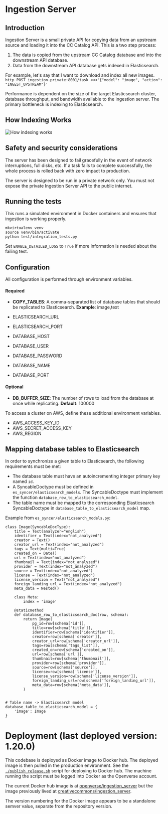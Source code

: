 # Ingestion Server

## Introduction

Ingestion Server is a small private API for copying data from an upstream source and loading it into the CC Catalog API. This is a two step process:

1. The data is copied from the upstream CC Catalog database and into the downstream API database.
2. Data from the downstream API database gets indexed in Elasticsearch.

For example, let's say that I want to download and index all new images.
`http POST ingestion.private:8001/task <<<'{"model": "image", "action": "INGEST_UPSTREAM"}'`

Performance is dependent on the size of the target Elasticsearch cluster, database throughput, and bandwidth available to the ingestion server. The primary bottleneck is indexing to Elasticsearch.

## How Indexing Works

![How indexing works](https://github.com/wordpress/openverse-api/blob/master/ingestion_server/howitworks.png)

## Safety and security considerations

The server has been designed to fail gracefully in the event of network interruptions, full disks, etc. If a task fails to complete successfully, the whole process is rolled back with zero impact to production.

The server is designed to be run in a private network only. You must not expose the private Ingestion Server API to the public internet.

## Running the tests

This runs a simulated environment in Docker containers and ensures that ingestion is working properly.

```
mkvirtualenv venv
source venv/bin/activate
python test/integration_tests.py
```

Set `ENABLE_DETAILED_LOGS` to `True` if more information is needed about the failing test.

## Configuration

All configuration is performed through environment variables.

#### Required

- **COPY_TABLES**: A comma-separated list of database tables that should be replicated to Elasticsearch. **Example**: image,text

- ELASTICSEARCH_URL
- ELASTICSEARCH_PORT
- DATABASE_HOST
- DATABASE_USER
- DATABASE_PASSWORD
- DATABASE_NAME
- DATABASE_PORT

#### Optional

- **DB_BUFFER_SIZE**: The number of rows to load from the database at once while replicating. **Default**: 100000

To access a cluster on AWS, define these additional environment variables.

- AWS_ACCESS_KEY_ID
- AWS_SECRET_ACCESS_KEY
- AWS_REGION

## Mapping database tables to Elasticsearch

In order to synchronize a given table to Elasticsearch, the following requirements must be met:

- The database table must have an autoincrementing integer primary key named `id`.
- A SyncableDoctype must be defined in `es_syncer/elasticsearch_models`. The SyncableDoctype must implement the function `database_row_to_elasticsearch_model`.
- The table name must be mapped to the corresponding Elasticsearch SyncableDoctype in `database_table_to_elasticsearch_model` map.

Example from `es_syncer/elasticsearch_models.py`:

```
class Image(SyncableDocType):
    title = Text(analyzer="english")
    identifier = Text(index="not_analyzed")
    creator = Text()
    creator_url = Text(index="not_analyzed")
    tags = Text(multi=True)
    created_on = Date()
    url = Text(index="not_analyzed")
    thumbnail = Text(index="not_analyzed")
    provider = Text(index="not_analyzed")
    source = Text(index="not_analyzed")
    license = Text(index="not_analyzed")
    license_version = Text("not_analyzed")
    foreign_landing_url = Text(index="not_analyzed")
    meta_data = Nested()

    class Meta:
        index = 'image'

    @staticmethod
    def database_row_to_elasticsearch_doc(row, schema):
        return Image(
            pg_id=row[schema['id']],
            title=row[schema['title']],
            identifier=row[schema['identifier']],
            creator=row[schema['creator']],
            creator_url=row[schema['creator_url']],
            tags=row[schema['tags_list']],
            created_on=row[schema['created_on']],
            url=row[schema['url']],
            thumbnail=row[schema['thumbnail']],
            provider=row[schema['provider']],
            source=row[schema['source']],
            license=row[schema['license']],
            license_version=row[schema['license_version']],
            foreign_landing_url=row[schema['foreign_landing_url']],
            meta_data=row[schema['meta_data']],
        )


# Table name -> Elasticsearch model
database_table_to_elasticsearch_model = {
    'image': Image
}
```

# Deployment (last deployed version: 1.20.0)

This codebase is deployed as Docker image to Docker hub. The deployed image is then pulled in the production environment. See the [`./publish_release.sh`](publish_release.sh) script for deploying to Docker hub. The machine running the script must be logged into Docker as the Openverse account.

The current Docker hub image is at [openverse/ingestion_server](https://hub.docker.com/r/openverse/ingestion_server) but the image previously lived at [creativecommons/ingestion_server](https://hub.docker.com/r/creativecommons/ingestion_server).

The version numbering for the Docker image appears to be a standalone semver value, separate from the repository version.
